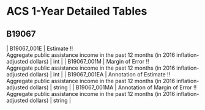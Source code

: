 # ACS 1-Year Detailed Tables

## B19067

| B19067_001E | Estimate !!<br>Aggregate public assistance income in the past 12 months (in 2016 inflation-adjusted dollars) | int |
| B19067_001M | Margin of Error !!<br>Aggregate public assistance income in the past 12 months (in 2016 inflation-adjusted dollars) | int |
| B19067_001EA | Annotation of Estimate !!<br>Aggregate public assistance income in the past 12 months (in 2016 inflation-adjusted dollars) | string |
| B19067_001MA | Annotation of Margin of Error !!<br>Aggregate public assistance income in the past 12 months (in 2016 inflation-adjusted dollars) | string |

